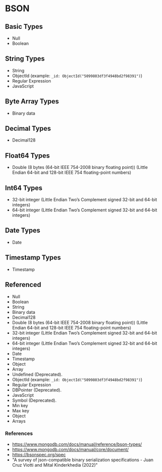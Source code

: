 # BSON

## Basic Types

* Null
* Boolean

## String Types

* String
* ObjectId (example: `_id: ObjectId("5099803df3f4948bd2f98391")`)
* Regular Expression
* JavaScript

## Byte Array Types

* Binary data

## Decimal Types

* Decimal128

## Float64 Types

* Double (8 bytes (64-bit IEEE 754-2008 binary floating point)) (Little Endian 64-bit and 128-bit IEEE 754 floating-point numbers)

## Int64 Types

* 32-bit integer (Little Endian Two’s Complement signed 32-bit and 64-bit integers)
* 64-bit integer (Little Endian Two’s Complement signed 32-bit and 64-bit integers)

## Date Types

* Date

## Timestamp Types

* Timestamp

## Referenced

* Null
* Boolean
* String
* Binary data
* Decimal128
* Double (8 bytes (64-bit IEEE 754-2008 binary floating point)) (Little Endian 64-bit and 128-bit IEEE 754 floating-point numbers)
* 32-bit integer (Little Endian Two’s Complement signed 32-bit and 64-bit integers)
* 64-bit integer (Little Endian Two’s Complement signed 32-bit and 64-bit integers)
* Date
* Timestamp
* Object
* Array
* Undefined (Deprecated).
* ObjectId (example: `_id: ObjectId("5099803df3f4948bd2f98391")`)
* Regular Expression
* DBPointer (Deprecated).
* JavaScript
* Symbol (Deprecated).
* Min key
* Max key
* Object
* Arrays

### References

* https://www.mongodb.com/docs/manual/reference/bson-types/
* https://www.mongodb.com/docs/manual/core/document/
* https://bsonspec.org/spec
* "A survey of json-compatible binary serialization specifications - Juan Cruz Viotti and Mital Kinderkhedia (2022)"
